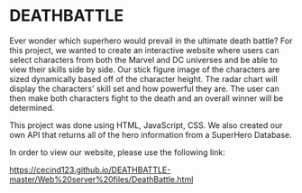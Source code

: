 # DEATHBATTLE

Ever wonder which superhero would prevail in the ultimate death battle? For this project, we wanted to create an interactive website where users can select characters from both the Marvel and DC universes and be able to view their skills side by side. Our stick figure image of the characters are sized dynamically based off of the character height. The radar chart will display the characters' skill set and how powerful they are. The user can then make both characters fight to the death and an overall winner will be determined. 

This project was done using HTML, JavaScript, CSS. We also created our own API that returns all of the hero information from a SuperHero Database. 

In order to view our website, please use the following link: 

https://cecind123.github.io/DEATHBATTLE-master/Web%20server%20files/DeathBattle.html
